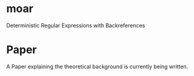 # moar
Deterministic Regular Expressions with Backreferences

# Paper

A Paper explaining the theoretical background is currently being written.
